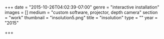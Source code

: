 +++
date = "2015-10-26T04:02:39-07:00"
genre = "interactive installation"
images = []
medium = "custom software, projector, depth camera"
section = "work"
thumbnail = "insolution5.png"
title = "insolution"
type = ""
year = "2015"

+++

